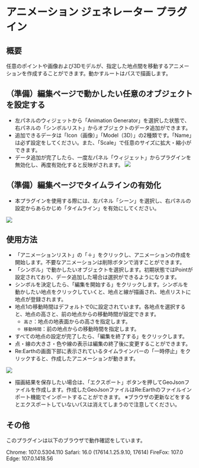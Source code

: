 # アニメーション ジェネレーター プラグイン

## 概要
任意のポイントや画像および3Dモデルが、指定した地点間を移動するアニメーションを作成することができます。動かすルートはパスで描画します。

## （準備）編集ページで動かしたい任意のオブジェクトを設定する

- 左パネルのウィジェットから「Animation Generator」を選択した状態で、右パネルの「シンボルリスト」からオブジェクトのデータ追加ができます。
- 追加できるデータは「Icon（画像）」「Model（3D）」の2種類です。「Name」は必ず設定をしてください。また、「Scale」で任意のサイズに拡大・縮小ができます。
- データ追加が完了したら、一度左パネル「ウィジェット」からプラグインを無効化し、再度有効化すると反映がされます。
![](https://eukarya-inc.github.io/reearth-plugin-animationGenerator/src/img1.png)
  

## **（準備）編集ページでタイムラインの有効化**

- 本プラグインを使用する際には、左パネル「シーン」を選択し、右パネルの設定からあらかじめ「タイムライン」を有効にしてください。
  
![](https://eukarya-inc.github.io/reearth-plugin-animationGenerator/src/img2.png)


## 使用方法


- 「アニメーションリスト」の「＋」をクリックし、アニメーションの作成を開始します。不要なアニメーションは削除ボタンで消すことができます。
- 「シンボル」で動かしたいオブジェクトを選択します。初期状態ではPointが設定されており、データ追加した場合は選択ができるようになります。
- シンボルを決定したら、「編集を開始する」をクリックします。シンボルを動かしたい地点をクリックしていくと、地点と線が描画され、地点リストに地点が登録されます。
- 地点1の移動時間はデフォルトで0に設定されています。各地点を選択すると、地点の高さと、前の地点からの移動時間が設定できます。
    - `高さ`：地点の地表面からの高さを指定します。
    - `移動時間`：前の地点からの移動時間を指定します。
- すべての地点の設定が完了したら、「編集を終了する」をクリックします。
- 点・線の大きさ・色や線の表示は編集の終了後に変更することができます。
- Re:Earthの画面下部に表示されているタイムラインバーの「一時停止」をクリックすると、作成したアニメーションが動きます。

![](https://eukarya-inc.github.io/reearth-plugin-animationGenerator/src/img3.png)

- 描画結果を保存したい場合は、「エクスポート」ボタンを押してGeoJsonファイルを作成します。作成したGeoJsonファイルはRe:Earthのファイルインポート機能でインポートすることができます。
※ブラウザの更新などをするとエクスポートしていないパスは消えてしまうので注意してください。

## その他

このプラグインは以下のブラウザで動作確認をしています。

Chrome: 107.0.5304.110
Safari: 16.0 (17614.1.25.9.10, 17614)
FireFox: 107.0
Edge: 107.0.1418.56
